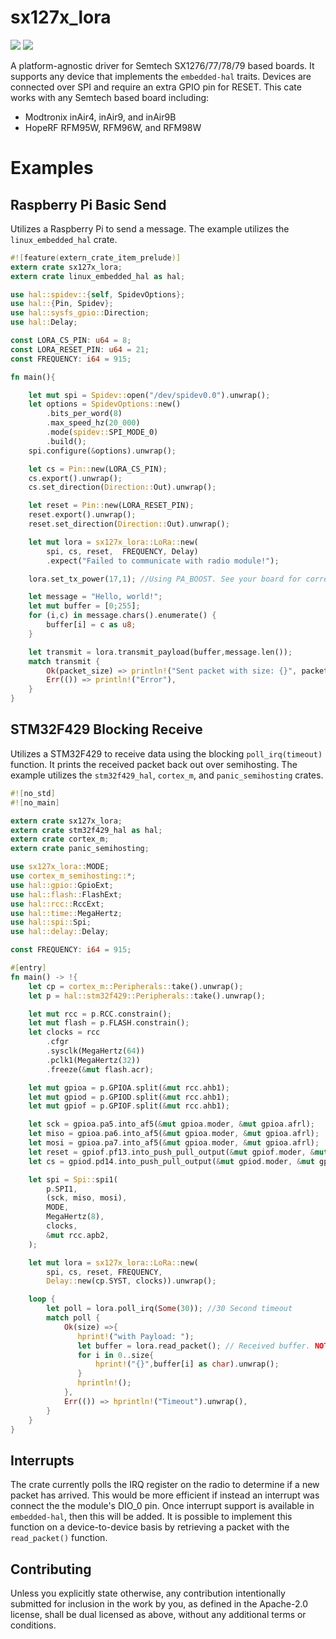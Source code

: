 # sx127x_lora
[![](http://meritbadge.herokuapp.com/sx127x-lora)](https://crates.io/crates/sx127x-lora)
![](https://img.shields.io/hexpm/l/plug.svg)

 A platform-agnostic driver for Semtech SX1276/77/78/79 based boards. It supports any device that
implements the `embedded-hal` traits. Devices are connected over SPI and require an extra GPIO pin for
RESET. This cate works with any Semtech based board including:
 * Modtronix inAir4, inAir9, and inAir9B
 * HopeRF RFM95W, RFM96W, and RFM98W
# Examples
## Raspberry Pi Basic Send
Utilizes a Raspberry Pi to send a message. The example utilizes the `linux_embedded_hal` crate.
```rust
#![feature(extern_crate_item_prelude)]
extern crate sx127x_lora;
extern crate linux_embedded_hal as hal;

use hal::spidev::{self, SpidevOptions};
use hal::{Pin, Spidev};
use hal::sysfs_gpio::Direction;
use hal::Delay;

const LORA_CS_PIN: u64 = 8;
const LORA_RESET_PIN: u64 = 21;
const FREQUENCY: i64 = 915;

fn main(){

    let mut spi = Spidev::open("/dev/spidev0.0").unwrap();
    let options = SpidevOptions::new()
        .bits_per_word(8)
        .max_speed_hz(20_000)
        .mode(spidev::SPI_MODE_0)
        .build();
    spi.configure(&options).unwrap();

    let cs = Pin::new(LORA_CS_PIN);
    cs.export().unwrap();
    cs.set_direction(Direction::Out).unwrap();

    let reset = Pin::new(LORA_RESET_PIN);
    reset.export().unwrap();
    reset.set_direction(Direction::Out).unwrap();

    let mut lora = sx127x_lora::LoRa::new(
        spi, cs, reset,  FREQUENCY, Delay)
        .expect("Failed to communicate with radio module!");

    lora.set_tx_power(17,1); //Using PA_BOOST. See your board for correct pin.

    let message = "Hello, world!";
    let mut buffer = [0;255];
    for (i,c) in message.chars().enumerate() {
        buffer[i] = c as u8;
    }

    let transmit = lora.transmit_payload(buffer,message.len());
    match transmit {
        Ok(packet_size) => println!("Sent packet with size: {}", packet_size),
        Err(()) => println!("Error"),
    }
}
```
## STM32F429 Blocking Receive
Utilizes a STM32F429 to receive data using the blocking `poll_irq(timeout)` function. It prints
the received packet back out over semihosting. The example utilizes the `stm32f429_hal`, `cortex_m`,
and `panic_semihosting` crates.
```rust
#![no_std]
#![no_main]

extern crate sx127x_lora;
extern crate stm32f429_hal as hal;
extern crate cortex_m;
extern crate panic_semihosting;

use sx127x_lora::MODE;
use cortex_m_semihosting::*;
use hal::gpio::GpioExt;
use hal::flash::FlashExt;
use hal::rcc::RccExt;
use hal::time::MegaHertz;
use hal::spi::Spi;
use hal::delay::Delay;

const FREQUENCY: i64 = 915;

#[entry]
fn main() -> !{
    let cp = cortex_m::Peripherals::take().unwrap();
    let p = hal::stm32f429::Peripherals::take().unwrap();

    let mut rcc = p.RCC.constrain();
    let mut flash = p.FLASH.constrain();
    let clocks = rcc
        .cfgr
        .sysclk(MegaHertz(64))
        .pclk1(MegaHertz(32))
        .freeze(&mut flash.acr);

    let mut gpioa = p.GPIOA.split(&mut rcc.ahb1);
    let mut gpiod = p.GPIOD.split(&mut rcc.ahb1);
    let mut gpiof = p.GPIOF.split(&mut rcc.ahb1);

    let sck = gpioa.pa5.into_af5(&mut gpioa.moder, &mut gpioa.afrl);
    let miso = gpioa.pa6.into_af5(&mut gpioa.moder, &mut gpioa.afrl);
    let mosi = gpioa.pa7.into_af5(&mut gpioa.moder, &mut gpioa.afrl);
    let reset = gpiof.pf13.into_push_pull_output(&mut gpiof.moder, &mut gpiof.otyper);
    let cs = gpiod.pd14.into_push_pull_output(&mut gpiod.moder, &mut gpiod.otyper);

    let spi = Spi::spi1(
        p.SPI1,
        (sck, miso, mosi),
        MODE,
        MegaHertz(8),
        clocks,
        &mut rcc.apb2,
    );

    let mut lora = sx127x_lora::LoRa::new(
        spi, cs, reset, FREQUENCY,
        Delay::new(cp.SYST, clocks)).unwrap();

    loop {
        let poll = lora.poll_irq(Some(30)); //30 Second timeout
        match poll {
            Ok(size) =>{
               hprint!("with Payload: ");
               let buffer = lora.read_packet(); // Received buffer. NOTE: 255 bytes are always returned
               for i in 0..size{
                   hprint!("{}",buffer[i] as char).unwrap();
               }
               hprintln!();
            },
            Err(()) => hprintln!("Timeout").unwrap(),
        }
    }
}
```
## Interrupts
The crate currently polls the IRQ register on the radio to determine if a new packet has arrived. This
would be more efficient if instead an interrupt was connect the the module's DIO_0 pin. Once interrupt
support is available in `embedded-hal`, then this will be added. It is possible to implement this function on a
device-to-device basis by retrieving a packet with the `read_packet()` function.

## Contributing
Unless you explicitly state otherwise, any contribution intentionally submitted for inclusion in the work by you, as defined in the Apache-2.0 license, shall be dual licensed as above, without any additional terms or conditions.
